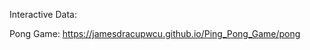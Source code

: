 Interactive Data: [
](https://jamesdracupwcu.github.io/)

Pong Game: https://jamesdracupwcu.github.io/Ping_Pong_Game/pong 
